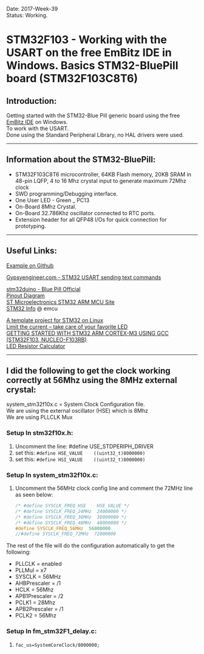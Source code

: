 Date: 2017-Week-39  
Status: Working.  

# STM32F103 - Working with the USART on the free EmBitz IDE in Windows. Basics STM32-BluePill board (STM32F103C8T6)  
  
## Introduction:  
Getting started with the STM32-Blue Pill generic board using the free [EmBitz IDE](https://www.embitz.org/) on Windows.  
To work with the USART.  
Done using the Standard Peripheral Library, no HAL drivers were used.  

---

## Information about the STM32-BluePill:  
- STM32F103C8T6 microcontroller, 64KB Flash memory, 20KB SRAM in 48-pin LQFP, 4 to 16 Mhz crystal input to generate maximum 72Mhz clock   
- SWD programming/Debugging interface.  
- One User LED - Green _ PC13  
- On-Board 8Mhz Crystal.  
- On-Board 32.786Khz oscillator connected to RTC ports.  
- Extension header for all QFP48 I/Os for quick connection for prototyping.  

---

## Useful Links:  
[Example on Github](https://github.com/artem-smotrakov/stm32f103-usb-commands/blob/master/main.c)  


[Gypsyengineer.com - STM32 USART sending text commands](https://blog.gypsyengineer.com/fun/stm32-usart-sending-text-commands.html)  


[stm32duino - Blue Pill Official](http://wiki.stm32duino.com/index.php?title=Blue_Pill)  
[Pinout Diagram](http://wiki.stm32duino.com/images/a/ae/Bluepillpinout.gif)  
[ST Microelectronics STM32 ARM MCU Site](http://www.st.com/en/microcontrollers/stm32-32-bit-arm-cortex-mcus.html)  
[STM32 Info](http://www.emcu.it/STM32.html) @ emcu  


[A template project for STM32 on Linux](https://blog.gypsyengineer.com/fun/a-template-project-for-stm32f103-on-linux.html)  
[Limit the current – take care of your favorite LED](https://blog.gypsyengineer.com/fun/limit-the-current-take-care-of-your-favorite-led.html)  
[GETTING STARTED WITH STM32 ARM CORTEX-M3 USING GCC (STM32F103, NUCLEO-F103RB)](http://electronut.in/stm32-start/)  
[LED Resistor Calculator](http://www.ohmslawcalculator.com/led-resistor-calculator)  

---  

## I did the following to get the clock working correctly at 56Mhz using the 8MHz external crystal:  
system_stm32f10x.c = System Clock Configuration file.  
We are using the external oscillator (HSE) which is 8Mhz  
We are using PLLCLK Mux  

### Setup In stm32f10x.h:  
1. Uncomment the line: #define USE_STDPERIPH_DRIVER  
2. set this: ```#define HSE_VALUE    ((uint32_t)8000000)```  
3. set this: ```#define HSI_VALUE    ((uint32_t)8000000)```  

### Setup In system_stm32f10x.c:  
1. Uncomment the 56MHz clock config line and comment the 72MHz line as seen below:  
    ```c  
    /* #define SYSCLK_FREQ_HSE    HSE_VALUE */
    /* #define SYSCLK_FREQ_24MHz  24000000 */
    /* #define SYSCLK_FREQ_36MHz  36000000 */
    /* #define SYSCLK_FREQ_48MHz  48000000 */
    #define SYSCLK_FREQ_56MHz  56000000
    //#define SYSCLK_FREQ_72MHz  72000000
    ```    
The rest of the file will do the configuration automatically to get the following:  
- PLLCLK = enabled  
- PLLMul = x7  
- SYSCLK = 56MHz  
- AHBPrescaler = /1  
- HCLK = 56Mhz
- APB1Prescaler = /2
- PCLK1 = 28Mhz    
- APB2Prescaler = /1  
- PCLK2 = 56Mhz  


### Setup In fm_stm32F1_delay.c:  
1. ```fac_us=SystemCoreClock/8000000;```  
